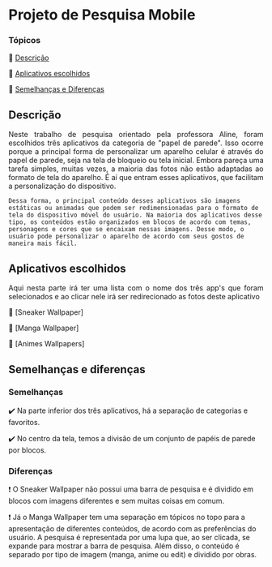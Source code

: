 # Projeto de Pesquisa Mobile
### Tópicos 

:small_blue_diamond: [Descrição](#descrição)

:small_blue_diamond: [Aplicativos escolhidos](#aplicativos-escolhidos)

:small_blue_diamond: [Semelhanças e Diferenças](#semelhanças-e-diferenças)

## Descrição 
<p align="justify"> 
	Neste trabalho de pesquisa orientado pela professora Aline, foram escolhidos três aplicativos da categoria de "papel de parede". Isso ocorre porque a principal forma de personalizar um aparelho celular é através do papel de parede, seja na tela de bloqueio ou tela inicial. Embora pareça uma tarefa simples, muitas vezes, a maioria das fotos não estão adaptadas ao formato de tela do aparelho. É aí que entram esses aplicativos, que facilitam a personalização do dispositivo.
	
	Dessa forma, o principal conteúdo desses aplicativos são imagens estáticas ou animadas que podem ser redimensionadas para o formato de tela do dispositivo móvel do usuário. Na maioria dos aplicativos desse tipo, os conteúdos estão organizados em blocos de acordo com temas, personagens e cores que se encaixam nessas imagens. Desse modo, o usuário pode personalizar o aparelho de acordo com seus gostos de maneira mais fácil.
</p>

## Aplicativos escolhidos
<p align="justify"> 
	Aqui nesta parte irá ter uma lista com o nome dos três app's que foram selecionados e ao clicar nele irá ser redirecionado as fotos deste aplicativo
</p>

:small_blue_diamond: [Sneaker Wallpaper]

:small_blue_diamond: [Manga Wallpaper]

:small_blue_diamond: [Animes Wallpapers]

## Semelhanças e diferenças

### Semelhanças

:heavy_check_mark: Na parte inferior dos três aplicativos, há a separação de categorias e favoritos. 

:heavy_check_mark: No centro da tela, temos a divisão de um conjunto de papéis de parede por blocos.

### Diferenças

❗ O Sneaker Wallpaper não possui uma barra de pesquisa e é dividido em blocos com imagens diferentes e sem muitas coisas em comum. 

❗ Já o Manga Wallpaper tem uma separação em tópicos no topo para a apresentação de diferentes conteúdos, de acordo com as preferências do usuário. A pesquisa é representada por uma lupa que, ao ser clicada, se expande para mostrar a barra de pesquisa. Além disso, o conteúdo é separado por tipo de imagem (manga, anime ou edit) e dividido por obras.

